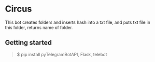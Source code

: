 # Circus
This bot creates folders and inserts hash into a txt file, and puts txt file in this folder, returns name of folder.
## Getting started
>$ pip install pyTelegramBotAPI, Flask, telebot


